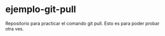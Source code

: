# ejemplo-git-pull
Repositorio para practicar el comando git pull.
Esto es para poder probar otra ves.
